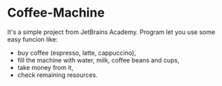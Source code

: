 # Coffee-Machine
It's a simple project from JetBrains Academy.
Program let you use some easy funcion like:
- buy coffee (espresso, latte, cappuccino),
- fill the machine with water, milk, coffee beans and cups,
- take money from it,
- check remaining resources.
